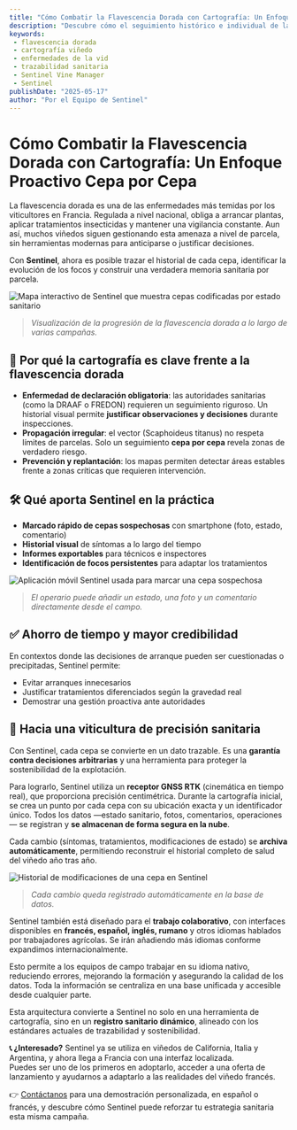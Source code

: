```yaml
---
title: "Cómo Combatir la Flavescencia Dorada con Cartografía: Un Enfoque Proactivo Cepa por Cepa"
description: "Descubre cómo el seguimiento histórico e individual de las cepas con Sentinel ayuda a los viticultores franceses a anticipar, rastrear y actuar con precisión ante la flavescencia dorada."
keywords:
 - flavescencia dorada
 - cartografía viñedo
 - enfermedades de la vid
 - trazabilidad sanitaria
 - Sentinel Vine Manager
 - Sentinel
publishDate: "2025-05-17"
author: "Por el Equipo de Sentinel"
---
```


# Cómo Combatir la Flavescencia Dorada con Cartografía: Un Enfoque Proactivo Cepa por Cepa

La flavescencia dorada es una de las enfermedades más temidas por los viticultores en Francia. Regulada a nivel nacional, obliga a arrancar plantas, aplicar tratamientos insecticidas y mantener una vigilancia constante. Aun así, muchos viñedos siguen gestionando esta amenaza a nivel de parcela, sin herramientas modernas para anticiparse o justificar decisiones.

Con **Sentinel**, ahora es posible trazar el historial de cada cepa, identificar la evolución de los focos y construir una verdadera memoria sanitaria por parcela.

![Mapa interactivo de Sentinel que muestra cepas codificadas por estado sanitario](/blog-images/historique_sanitaire.png)
> *Visualización de la progresión de la flavescencia dorada a lo largo de varias campañas.*

## 📍 Por qué la cartografía es clave frente a la flavescencia dorada

* **Enfermedad de declaración obligatoria**: las autoridades sanitarias (como la DRAAF o FREDON) requieren un seguimiento riguroso. Un historial visual permite **justificar observaciones y decisiones** durante inspecciones.
* **Propagación irregular**: el vector (Scaphoideus titanus) no respeta límites de parcelas. Solo un seguimiento **cepa por cepa** revela zonas de verdadero riesgo.
* **Prevención y replantación**: los mapas permiten detectar áreas estables frente a zonas críticas que requieren intervención.

## 🛠️ Qué aporta Sentinel en la práctica

* **Marcado rápido de cepas sospechosas** con smartphone (foto, estado, comentario)
* **Historial visual** de síntomas a lo largo del tiempo
* **Informes exportables** para técnicos e inspectores
* **Identificación de focos persistentes** para adaptar los tratamientos

![Aplicación móvil Sentinel usada para marcar una cepa sospechosa](/blog-images/tagging.jpg)
> *El operario puede añadir un estado, una foto y un comentario directamente desde el campo.*

## ✅ Ahorro de tiempo y mayor credibilidad

En contextos donde las decisiones de arranque pueden ser cuestionadas o precipitadas, Sentinel permite:

* Evitar arranques innecesarios
* Justificar tratamientos diferenciados según la gravedad real
* Demostrar una gestión proactiva ante autoridades

## 🌿 Hacia una viticultura de precisión sanitaria

Con Sentinel, cada cepa se convierte en un dato trazable. Es una **garantía contra decisiones arbitrarias** y una herramienta para proteger la sostenibilidad de la explotación.

Para lograrlo, Sentinel utiliza un **receptor GNSS RTK** (cinemática en tiempo real), que proporciona precisión centimétrica. Durante la cartografía inicial, se crea un punto por cada cepa con su ubicación exacta y un identificador único. Todos los datos —estado sanitario, fotos, comentarios, operaciones— se registran y **se almacenan de forma segura en la nube**.

Cada cambio (síntomas, tratamientos, modificaciones de estado) se **archiva automáticamente**, permitiendo reconstruir el historial completo de salud del viñedo año tras año.

![Historial de modificaciones de una cepa en Sentinel](/blog-images/graphique_de_l_historique_sanitaire.png)
> *Cada cambio queda registrado automáticamente en la base de datos.*

Sentinel también está diseñado para el **trabajo colaborativo**, con interfaces disponibles en **francés, español, inglés, rumano** y otros idiomas hablados por trabajadores agrícolas. Se irán añadiendo más idiomas conforme expandimos internacionalmente.

Esto permite a los equipos de campo trabajar en su idioma nativo, reduciendo errores, mejorando la formación y asegurando la calidad de los datos. Toda la información se centraliza en una base unificada y accesible desde cualquier parte.

Esta arquitectura convierte a Sentinel no solo en una herramienta de cartografía, sino en un **registro sanitario dinámico**, alineado con los estándares actuales de trazabilidad y sostenibilidad.

**📞 ¿Interesado?** Sentinel ya se utiliza en viñedos de California, Italia y Argentina, y ahora llega a Francia con una interfaz localizada.  
Puedes ser uno de los primeros en adoptarlo, acceder a una oferta de lanzamiento y ayudarnos a adaptarlo a las realidades del viñedo francés.

👉 [Contáctanos](/es/contact) para una demostración personalizada, en español o francés, y descubre cómo Sentinel puede reforzar tu estrategia sanitaria esta misma campaña.